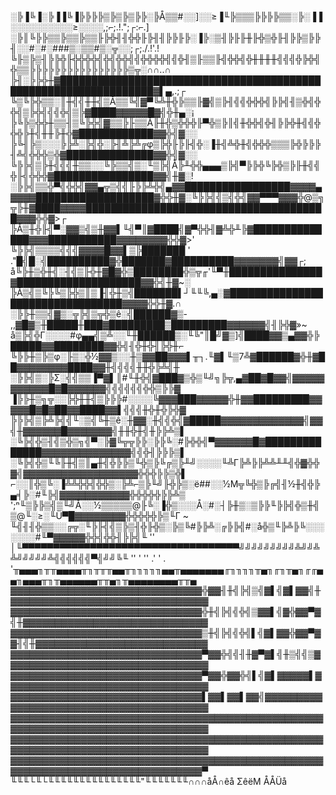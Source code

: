 ░╠▐╚▐░╠▐▐╚▐╠╠╠╠▒╠▒╠▒╠╠░╠Å▒▒#░░]░░≥▐╙╠▒▒▒╠╠╠╠▒▒░╠░▐▐░░░░░░░░░░≥░░░░,;⌐;.!.";┌:⌐.] ░╠║╚╠╠▒▒╠▒▒╠▒▒╟╠╬╢╢╬╬╟╠╢╢╠╠╟╠░▐╠░▒╢╠╟╟╫╟╬▒╬╟╢╠╠▒╠╠╢░░#░#░###▒░▒▒#▒░╦░░;┌;./.!'.! ╚╟▒╠▒╢╠╠╬╟╬╬╬╬╣╬╣╬╬╣╣╬╬╬╬╣╣╬╢▒╟▒▒╟╣╬╬╣╬╫╫╫╫╣╣╣╬╠╬╣╬▒▒╠╠╠╠╠╠╠╠╠╠╠╠╠╠╠╠▒╦░∩∩..∩ ╠╢░╠╠╬╫▓█████████████████████████████████████████████████████████████████▓▌▄,.;┌ ╚▒╚╠╬▒▒░║╫╣╣╫╫╣▒Å▒▒╚╣▓▀╚╩╫╬╠▒▒╟▓╣▒╠╢╣╣╬╬╬╣╠╠╣╢▒╬╣╬╬╣▒╠╬╣╣╣╬╣▒╠▓████▓▓▓▓▓█▓╣╬╫▄░¡ ╠╚╠▒╬╬╫▒▒╢▒╚╠╬╣▓▒▒╠╟▒▒Å╟╫╬▒╬╬╬╟▀╬▒╠║╣╫╬╬╣╬╢╠╠╬╫╣╣╬╬╬╠╫╣╫╫╠╫╬▓████████████▓▓╬╣▓░░ ╠╚╢╠▒░░░╠╠╩░╠╣╬░╠╢╩╠╩╔φ▒╠╬╟╠╟╣╬░▐╫╣╩╬╫╣╬╬╬▒▒▒╠╬╠╠╠╢╩╣╬╬╬▒╬▓██████████████▓▓╬╣▓░░ ╚╠╠╣▒╠╫╣╣╣╫▒▒░░╚╠▒▒╣▒░╙▒╠╣Å╠╨╬╬▄▄▄▒╠╣▀╠╠╬╚╠╬▒╠╟╫╣╣╬╟╣╬╬╬▓████████████████▓▓╣╫▓░! ░╠╠╣▒▒╬▀╣╬╬╣▓▓▄╦▒╣╣╟╠╠╩╬╣▄▓▓█████████████████▓▓▓▓▄▓▓▓▓███████████████████▓╬╬╫▓░╚╠╠╣╣▒╣╬╣▓▓▀▀▀▓▓▓╬@▒╗╦╠╫▓████▓▓▓▓███████████████████████████████████████▓▓▓╬╬▓>┌ ╠Å▒╫╬╟╣▀░▓▓▒╣▒╫▓▓▌╙╣▀║▓████╣▓▀╬╬╢▓╩╬╨╠▓██████████████▓▓▓███████████▓▓▓▓▓▓▓▓╬╬▓>' ╚╠╠╣▒▒▒▒╣╣╣▓▓▓▓█▓▓▌▒╠███████ ' ."█╣█░╣██████████▓╬███████▓██████████▓▓▓▓▓▓▓╣▓▓┌; å╚╠╫▒╬╫╣░╢╣▒╟╬╫▓█▓╬▒████████╬▒╦╓'╙▀╫███████████████▓████████████████████▓▓╬╣╫▓~░ ╠Å▒╣▒╚╠╚▒╠╬▒║▒▐╢╬╫▒╣███████▌┘╙╙╚,▄░▓█████████████████████████████████▓▓▓▓╬╬╫▓.∩ ░╠╠╫▒▒╣▓▒░╦╠╣▒╦╬▒ê░╣██████▓▒- ,,▓█▓▒╫█████╫███▓█████████▒█████████▓▓▓▓▓▓╣╢╠╬▓»~ å▒╠╣╬Γ░░░░#φ▄▄╣▒╩░░╙╫██████▒░╙╚"║█╝▓▒]╣████▓▓▒▄▓▓╬╠█████▓▓████████▓▓╬╣╢╬╫╬╢╠╬╫⌐ ╚╠╠╫▒╠▒φ░╟▒░╬½▓▓▒░░╫▒▓▓██▓▓▓▌╥┐.╙▓▌╙▒7╩▓██████▓╬╫▓██▓▓▓▓▓▓▓▓████▓▓╫╣╣╣╣╫╫╬╠╩╣╫ ░╠╠╣▒░╠Σ░╣╣▒▒▐▀▓▌║#╙╫╬╣▓███▓▒╬▒╙╝╗╠╦,▄▓██▓█▓▓╣▓▓▓▓▓▓▓▓▓▓▓█▓█▓▓▓▓▓▓╣╣╣╣╣╣╬╬▒╠╠▓ ▐╠╠╫▒╗╦░░╠╬╫╫╣▒╠╠╠#░░░░╚▓▓▓███▓▓▓▓▓╬╫▓▓█████████▓▓▓▓▓█▓█▓██▓▓████▓▓▌╣╣╣╫╬╫╬╠╬▓ ╠╠╠╣▒╠╩╠╣╣╙░▒╣╚╫▒ê░╫▓▓░╫╣╣╬╣▓█████▓▓▓▓▓▓▓▓▓▓▓▓▓╣▓▓╣╫▓▓▓▓▓▓█▓▓▓▓▓▓▓╣╫╫╬╫╣╫╠╠╩▒▌ ░╚╠╣╬▒╢╣▒╬▒╗╣▀░╠▓╚╦╦╠╠░╠╠╚░#╠╬╬╣▀▓▓▓▓▓▓█▓██████████████▓▓▓▓▓▓▓▓▓▓▓▓▓▓╣╣╬╢╠╠╠▒▌ ░╚╠╣╬▒╙╚╟╫╣▒║▄╫╣╬╠╠▒╙╬▒╠╚╔▒╠╨╝░░░░╙╩Γ╠╩╠╠╩╩╨╨╣╬▓╬╬▓╣▓▓▓▓▓▓▓▓▓▓▓▓▓▓▓▓▓▓╬╬╬╠╠▒╬▌ ⌐░░║╬▒╚░▐╩╩╬╬╣╬╬▒░╠╩⌐▒╠╙╝╟╬╠▒░ë##░░½M╦╚╬▒╠╔╣╢½╫╣╬╠▄╡╠░#╙╠╣▓▓▓▓▓▓▓▓▓▓▓╬╬╬╬╬╠╠╩▒ ';ⁿ╙▒╠╠▒╣▒╙╝Å░░½▒▒▒▒▒@╟╚░▐╬▒░░░Å░#░┤╠╫▒░▒╠╠╙╠╠╣╬▒╫╣▒@╙░≥░╙Ü▀█▓▓▓▓▓▓▓▓╬╬╬╬╬╠▒╙Γ ~ ╙╣╢╢╬▒▒░░╔╦░╙╠╟╣╣▒╠▒╢╬╟╬▒░╠▒╚#╠╠╩░╔╠╠╣#░å╬▒╙╠╩╠╚░░░░░░░#╙▀▓▓▓▓▓╬╬╣╬╬╢╠╠╣╙ '' │╙▀▀▀▀▀▀▀▀▀▀▀▀▀▀▀▀▀▀▀▀▀▀▀▀▀▀▀▀▀▀▀▀▀▀▀╝╝╝╝╝╝╝╝╝╩╝╝╩╩╝╝╝╝╝╩╣╣╣╣╣╣▀╣╝╝╚╙ '' ' '' .' ' . '╥▄▄▄╖╥╥▄▄▄▄╥╖╥╥╥▄▄╥╖╖╖╖╖▄▄╥▄▄▄▄▄▄▄╓╖╖╖╖╥▄╖╓╖╥▄╖╓╓▄▄╖▄▄▄╥╖╥▄▄▄▄▄▄╥╥▄╖╥▄▄▄▄▄▄▄▄╥╥▄ ▓▓▓▓▓▓▓▓▓▓▓▓▓▓▓▓▓▓▓▓▓▓▓▓▓▓▓▓▓▓╬▓▓╢╫╣╠╣▒╣▓▌╣▓▌▓▓╣╫▓▓▓▓▓▓▓▓▓▓▓▓▓▓▓▓▓▓▓▓▓▓▓▓▓▓▓▓▓▓▓ ▓▓▓▓▓▓▓▓▓▓▓▓▓▓▓▓▓▓▓▓▓▓▓▓▓▓▓▓▓▓╬╫╣╠╣╣╬╣▒▓▓▌╣▓╬▓▓▀▓╣╫▓▓▓▓▓▓▓▓▓▓▓▓▓▓▓▓▓▓▓▓▓▓▓▓▓▓▓▓▓ ▓▓▓▓▓▓▓▓▓▓▓▓▓▓▓▓▓▓▓▓▓▓▓▓▓▓▓▓▓▓▒╫╣╠╣╣╬╣▌╣▓▌▓▓╬▓▓▀▓▓╢╣╫▓▓▓▓▓▓▓▓▓▓▓▓▓▓▓▓▓▓▓▓▓▓▓▓▓▓▓ ▓▓▓▓▓▓▓▓▓▓▓▓▓▓▓▓▓▓▓▓▓▓▓▓▓▓▓▓▓▓▀▓▓╬╣╣╢╫▓▀▓▌╣╫▒╣╣▒▓▓▓▓▓▓▓▓▓▓▓▓▓▓▓▓▓▓▓▓▓▓▓▓▓▓▓▓▓▓▓▓ ▓▓▓▓▓▓▓▓▓▓▓▓▓▓▓▓▓▓▓▓▓▓▓▓▓▓▓▓▓▓▀▓▓╬▓▓╬╣▌╣▓▌▓▓▓▓▓▌▓▓▓▓▓▓▓▓▓▓▓▓▓▓▓▓▓▓▓▓▓▓▓▓▓▓▓▓▓▓▓▓ ▓▓▓▓▓▓▓▓▓▓▓▓▓▓▓▓▓▓▓▓▓▓▓▓▓▓▓▓▓▓▌▓▓▌▓▓▌▓▓╣▓▓▓▓▓▓▓▓▓▓▓▓▓▓▓▓▓▓▓▓▓▓▓▓▓▓▓▓▓▓▓▓▓▓▓▓▓▓▓▓ ▓▓▓▓▓▓▓▓▓▓▓▓▓▓▓▓▓▓▓▓▓▓▓▓▓▓▓▓▓▓▓▓▓▓▓▓▓▓▓▓▓▓▓▓▓▓▓▓▓▓▓▓▓▓▓▓▓▓▓▓▓▓▓▓▓▓▓▓▓▓▓▓▓▓▓▓▓▓▓▓ ▓▓▓▓▓▓▓▓▓▓▓▓▓▓▓▓▓▓▓▓▓▓▓▓▓▓▓▓▓▓▓▓▓▓▓▓▓▓▓▓▓▓▓▓▓▓▓▓▓▓▓▓▓▓▓▓▓▓▓▓▓▓▓▓▓▓▓▓▓▓▓▓▓▓▓▓▓▓▓▓ ▓▓▓▓▓▓▓▓▓▓▓▓▓▓▓▓▓▓▓▓▓▓▓▓▓▓▓▓▓▓▓▓▓▓▓▓▓▓▓▓▓▓▓▓▓▓▓▓▓▓▓▓▓▓▓▓▓▓▓▓▓▓▓▓▓▓▓▓▓▓▓▓▓▓▓▓▓▓▓▀ ╙╙╙└╙└╙╙╙╙╙╙╙╙╙╙╙╙╙╙╙"╙╙╙╙╙╙╙∩∩∩åÅ∩êå ΣêëM ÅÅÜå